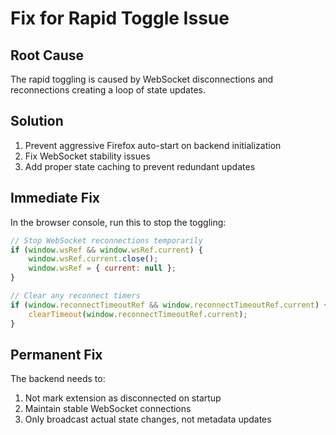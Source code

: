 # Fix for Rapid Toggle Issue

## Root Cause
The rapid toggling is caused by WebSocket disconnections and reconnections creating a loop of state updates.

## Solution
1. Prevent aggressive Firefox auto-start on backend initialization
2. Fix WebSocket stability issues
3. Add proper state caching to prevent redundant updates

## Immediate Fix
In the browser console, run this to stop the toggling:

```javascript
// Stop WebSocket reconnections temporarily
if (window.wsRef && window.wsRef.current) {
    window.wsRef.current.close();
    window.wsRef = { current: null };
}

// Clear any reconnect timers
if (window.reconnectTimeoutRef && window.reconnectTimeoutRef.current) {
    clearTimeout(window.reconnectTimeoutRef.current);
}
```

## Permanent Fix
The backend needs to:
1. Not mark extension as disconnected on startup
2. Maintain stable WebSocket connections
3. Only broadcast actual state changes, not metadata updates